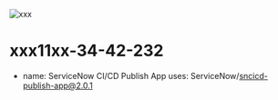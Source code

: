 ![xxx](https://user-images.githubusercontent.com/117607891/221809366-6caef75d-5cef-4102-bce7-cead5dbd0400.jpeg)
# xxx11xx-34-42-232
- name: ServiceNow CI/CD Publish App   uses: ServiceNow/sncicd-publish-app@2.0.1
